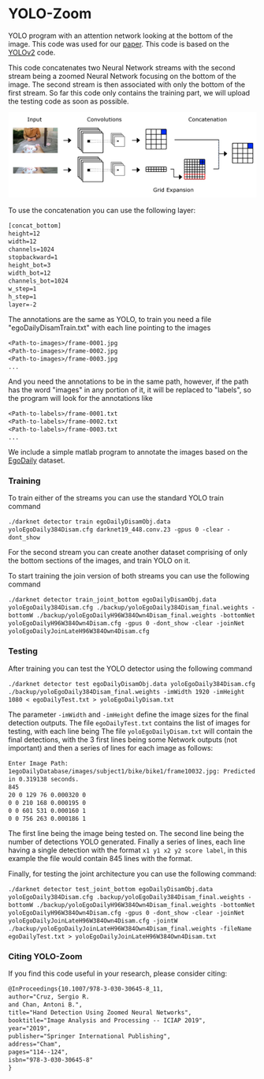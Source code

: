 # YOLO-Zoom
YOLO program with an attention network looking at the bottom of the image. This code was used for our [paper](https://link.springer.com/chapter/10.1007/978-3-030-30645-8_11). This code is based on the [YOLOv2](https://github.com/pjreddie/darknet) code.

This code concatenates two Neural Network streams with the second stream being a zoomed Neural Network focusing on the bottom of the image. The second stream is then associated with only the bottom of the first stream. So far this code only contains the training part, we will upload the testing code as soon as possible.

![GitHub Logo](streamConcat.png)

To use the concatenation you can use the following layer:

```
[concat_bottom]
height=12
width=12
channels=1024
stopbackward=1
height_bot=3
width_bot=12
channels_bot=1024
w_step=1
h_step=1
layer=-2
```

The annotations are the same as YOLO, to train you need a file "egoDailyDisamTrain.txt" with each line pointing to the images 

```
<Path-to-images>/frame-0001.jpg
<Path-to-images>/frame-0002.jpg
<Path-to-images>/frame-0003.jpg
...
```

And you need the annotations to be in the same path, however, if the path has the word "images" in any portion of it, it will be replaced to "labels", so the program will look for the annotations like 

```
<Path-to-labels>/frame-0001.txt
<Path-to-labels>/frame-0002.txt
<Path-to-labels>/frame-0003.txt
...
```

We include a simple matlab program to annotate the images based on the [EgoDaily](https://github.com/sercruzg/EgoDaily) dataset.

### Training

To train either of the streams you can use the standard YOLO train command 

```
./darknet detector train egoDailyDisamObj.data yoloEgoDaily384Disam.cfg darknet19_448.conv.23 -gpus 0 -clear -dont_show
```

For the second stream you can create another dataset comprising of only the bottom sections of the images, and train YOLO on it.

To start training the join version of both streams you can use the following command

```
./darknet detector train_joint_bottom egoDailyDisamObj.data yoloEgoDaily384Disam.cfg ./backup/yoloEgoDaily384Disam_final.weights -bottomW ./backup/yoloEgoDailyH96W384Own4Disam_final.weights -bottomNet yoloEgoDailyH96W384Own4Disam.cfg -gpus 0 -dont_show -clear -joinNet yoloEgoDailyJoinLateH96W384Own4Disam.cfg
```

### Testing

After training you can test the YOLO detector using the following command

```
./darknet detector test egoDailyDisamObj.data yoloEgoDaily384Disam.cfg ./backup/yoloEgoDaily384Disam_final.weights -imWidth 1920 -imHeight 1080 < egoDailyTest.txt > yoloEgoDailyDisam.txt
```

The parameter ``-imWidth`` and ``-imHeight`` define the image sizes for the final detection outputs. The file ``egoDailyTest.txt`` contains the list of images for testing, with each line being
The file ``yoloEgoDailyDisam.txt`` will contain the final detections, with the 3 first lines being some Network outputs (not important) and then a series of lines for each image as follows:

```
Enter Image Path: 1egoDailyDatabase/images/subject1/bike/bike1/frame10032.jpg: Predicted in 0.319138 seconds.
845
20 0 129 76 0.000320 0
0 0 210 168 0.000195 0
0 0 601 531 0.000160 1
0 0 756 263 0.000186 1
```

The first line being the image being tested on. The second line being the number of detections YOLO generated. Finally a series of lines, each line having a single detection with the format ``x1 y1 x2 y2 score label``, in this example the file would contain 845 lines with the format.


Finally, for testing the joint architecture you can use the following command:

```
./darknet detector test_joint_bottom egoDailyDisamObj.data yoloEgoDaily384Disam.cfg .backup/yoloEgoDaily384Disam_final.weights -bottomW ./backup/yoloEgoDailyH96W384Own4Disam_final.weights -bottomNet yoloEgoDailyH96W384Own4Disam.cfg -gpus 0 -dont_show -clear -joinNet yoloEgoDailyJoinLateH96W384Own4Disam.cfg -jointW ./backup/yoloEgoDailyJoinLateH96W384Own4Disam_final.weights -fileName egoDailyTest.txt > yoloEgoDailyJoinLateH96W384Own4Disam.txt
```


### Citing YOLO-Zoom
If you find this code useful in your research, please consider citing:
```
@InProceedings{10.1007/978-3-030-30645-8_11,
author="Cruz, Sergio R.
and Chan, Antoni B.",
title="Hand Detection Using Zoomed Neural Networks",
booktitle="Image Analysis and Processing -- ICIAP 2019",
year="2019",
publisher="Springer International Publishing",
address="Cham",
pages="114--124",
isbn="978-3-030-30645-8"
}
```
